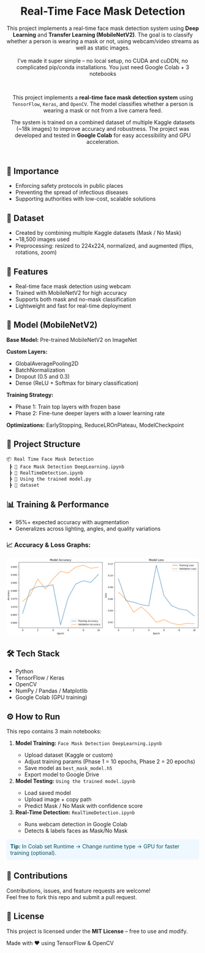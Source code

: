 <!DOCTYPE html>
<html lang="en">
<head>
  <meta charset="UTF-8">
  <meta name="viewport" content="width=device-width, initial-scale=1.0">
</head>
<body>

<header>
  <h1>Real-Time Face Mask Detection</h1>
  <p> This project implements a real-time face mask detection system using <b>Deep Learning</b> and 
      <b>Transfer Learning (MobileNetV2)</b>. The goal is to classify whether a person is wearing a mask or not, 
      using webcam/video streams as well as static images.<br><br>
   I've made it super simple – no local setup, no CUDA and cuDDN, no complicated pip/conda installations. You just need Google Colab + 3 notebooks</p><br>

   <p>
      This project implements a <strong>real-time face mask detection system</strong> 
      using <code>TensorFlow</code>, <code>Keras</code>, and <code>OpenCV</code>. 
      The model classifies whether a person is wearing a mask or not from a live camera feed.
    </p>
   <p>
      The system is trained on a combined dataset of multiple Kaggle datasets (~18k images) to improve accuracy and robustness. 
      The project was developed and tested in <b>Google Colab</b> for easy accessibility and GPU acceleration.
    </p>
</header>

<main>


<section>
    <h2>🚀 Importance</h2>
    <ul>
      <li>Enforcing safety protocols in public places</li>
      <li>Preventing the spread of infectious diseases</li>
      <li>Supporting authorities with low-cost, scalable solutions</li>
    </ul>
  </section>

   <section>
    <h2>📂 Dataset</h2>
    <ul>
      <li>Created by combining multiple Kaggle datasets (Mask / No Mask)</li>
      <li>~18,500 images used</li>
      <li>Preprocessing: resized to 224x224, normalized, and augmented (flips, rotations, zoom)</li>
    </ul>
  </section>

  <h2>📌 Features</h2>
    <ul>
      <li>Real-time face mask detection using webcam</li>
      <li>Trained with MobileNetV2 for high accuracy</li>
      <li>Supports both mask and no-mask classification</li>
      <li>Lightweight and fast for real-time deployment</li>
    </ul>

  <section>
     <h2>🧠 Model (MobileNetV2)</h2>
    <p><b>Base Model:</b> Pre-trained MobileNetV2 on ImageNet</p>
    <p><b>Custom Layers:</b></p>
    <ul>
      <li>GlobalAveragePooling2D</li>
      <li>BatchNormalization</li>
      <li>Dropout (0.5 and 0.3)</li>
      <li>Dense (ReLU + Softmax for binary classification)</li>
    </ul>
    <p><b>Training Strategy:</b></p>
    <ul>
      <li>Phase 1: Train top layers with frozen base</li>
      <li>Phase 2: Fine-tune deeper layers with a lower learning rate</li>
    </ul>
    <p><b>Optimizations:</b> EarlyStopping, ReduceLROnPlateau, ModelCheckpoint</p>
  </section>

  <section class="section">
    <h2>📂 Project Structure</h2>
    <pre><code>📦 Real Time Face Mask Detection
 ┣ 📜 Face Mask Detection DeepLearning.ipynb
 ┣ 📜 RealTimeDetection.ipynb
 ┣ 📜 Using the trained model.py
 ┣ 📂 dataset
</code></pre>
  </section>


  <section>
    <h2>📊 Training & Performance</h2>
    <ul>
      <li>95%+ expected accuracy with augmentation</li>
      <li>Generalizes across lighting, angles, and quality variations</li>
    </ul>
    <h3>📈 Accuracy & Loss Graphs:</h3>
    <div class="note"><img src="image.png"></div>
  </section>

  <section>
    <h2>🛠️ Tech Stack</h2>
    <ul>
      <li>Python</li>
      <li>TensorFlow / Keras</li>
      <li>OpenCV</li>
      <li>NumPy / Pandas / Matplotlib</li>
      <li>Google Colab (GPU training)</li>
    </ul>
  </section>


  <section id="how-to-run">
  <h2>⚙️ How to Run</h2>
    <p>This repo contains 3 main notebooks:</p>
    <ol>
      <li><b>Model Training:</b> <code>Face Mask Detection DeepLearning.ipynb</code></li>
      <ul>
        <li>Upload dataset (Kaggle or custom)</li>
        <li>Adjust training params (Phase 1 = 10 epochs, Phase 2 = 20 epochs)</li>
        <li>Save model as <code>best_mask_model.h5</code></li>
        <li>Export model to Google Drive</li>
      </ul>
      <li><b>Model Testing:</b> <code>Using the trained model.ipynb</code></li>
      <ul>
        <li>Load saved model</li>
        <li>Upload image + copy path</li>
        <li>Predict Mask / No Mask with confidence score</li>
      </ul>
      <li><b>Real-Time Detection:</b> <code>RealTimeDetection.ipynb</code></li>
      <ul>
        <li>Runs webcam detection in Google Colab</li>
        <li>Detects & labels faces as Mask/No Mask</li>
      </ul>
    </ol>

  <p style="background:#f0f8ff; padding:10px; border-radius:6px; color:#055160; margin-top:12px;">
    <strong>Tip:</strong> In Colab set Runtime → Change runtime type → GPU for faster training (optional).
  </p>
</section>


  <section>
    <h2>🤝 Contributions</h2>
    <p>Contributions, issues, and feature requests are welcome!<br>
       Feel free to fork this repo and submit a pull request.</p>
  </section>

  <section>
    <h2>📜 License</h2>
    <p>This project is licensed under the <b>MIT License</b> – free to use and modify.</p>
  </section>

</main>

<footer>
  <p>Made with ❤️ using TensorFlow & OpenCV</p>
</footer>

</body>
</html>

